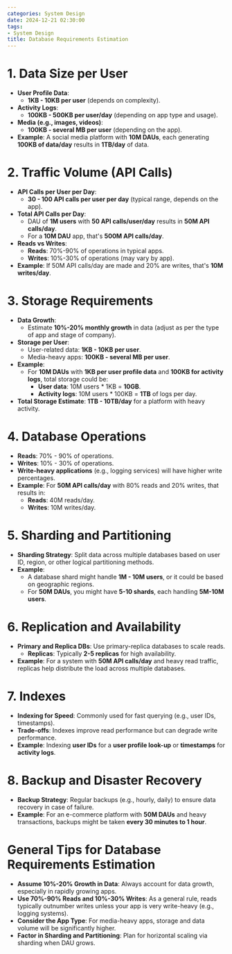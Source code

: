 ```yaml
---
categories: System Design
date: 2024-12-21 02:30:00
tags:
- System Design
title: Database Requirements Estimation
---
```


# 1. **Data Size per User**
- **User Profile Data**:
  - **1KB - 10KB per user** (depends on complexity).
- **Activity Logs**:
  - **100KB - 500KB per user/day** (depending on app type and usage).
- **Media (e.g., images, videos)**:
  - **100KB - several MB per user** (depending on the app).
- **Example**: A social media platform with **10M DAUs**, each generating 
**100KB of data/day** results in **1TB/day** of data.

# 2. **Traffic Volume (API Calls)**
- **API Calls per User per Day**:
  - **30 - 100 API calls per user per day** (typical range, depends on the app).
- **Total API Calls per Day**:
  - DAU of **1M users** with **50 API calls/user/day** results in **50M API calls/day**.
  - For a **10M DAU** app, that's **500M API calls/day**.
- **Reads vs Writes**:
  - **Reads**: 70%-90% of operations in typical apps.
  - **Writes**: 10%-30% of operations (may vary by app).
- **Example**: If 50M API calls/day are made and 20% are writes, that's **10M writes/day**.

# 3. **Storage Requirements**
- **Data Growth**:
  - Estimate **10%-20% monthly growth** in data (adjust as per the type of app and stage of company).
- **Storage per User**:
  - User-related data: **1KB - 10KB per user**.
  - Media-heavy apps: **100KB - several MB per user**.
- **Example**:
  - For **10M DAUs** with **1KB per user profile data** and **100KB for activity logs**, total storage could be:
    - **User data**: 10M users * 1KB = **10GB**.
    - **Activity logs**: 10M users * 100KB = **1TB** of logs per day.
- **Total Storage Estimate**: **1TB - 10TB/day** for a platform with heavy activity.

# 4. **Database Operations**
- **Reads**: 70% - 90% of operations.
- **Writes**: 10% - 30% of operations.
- **Write-heavy applications** (e.g., logging services) will have higher write percentages.
- **Example**: For **50M API calls/day** with 80% reads and 20% writes, that results in:
  - **Reads**: 40M reads/day.
  - **Writes**: 10M writes/day.

# 5. **Sharding and Partitioning**
- **Sharding Strategy**: Split data across multiple databases based on user ID, region, or other logical partitioning methods.
- **Example**:
  - A database shard might handle **1M - 10M users**, or it could be based on geographic regions.
  - For **50M DAUs**, you might have **5-10 shards**, each handling **5M-10M users**.

# 6. **Replication and Availability**
- **Primary and Replica DBs**: Use primary-replica databases to scale reads.
  - **Replicas**: Typically **2-5 replicas** for high availability.
- **Example**: For a system with **50M API calls/day** and heavy read traffic, replicas help distribute the load across multiple databases.

# 7. **Indexes**
- **Indexing for Speed**: Commonly used for fast querying (e.g., user IDs, timestamps).
- **Trade-offs**: Indexes improve read performance but can degrade write performance.
- **Example**: Indexing **user IDs** for a **user profile look-up** or **timestamps** for **activity logs**.

# 8. **Backup and Disaster Recovery**
- **Backup Strategy**: Regular backups (e.g., hourly, daily) to ensure data recovery in case of failure.
- **Example**: For an e-commerce platform with **50M DAUs** and heavy transactions, backups might be taken **every 30 minutes to 1 hour**.

# General Tips for Database Requirements Estimation
- **Assume 10%-20% Growth in Data**: Always account for data growth, especially in rapidly growing apps.
- **Use 70%-90% Reads and 10%-30% Writes**: As a general rule, reads typically outnumber writes unless your app is very write-heavy (e.g., logging systems).
- **Consider the App Type**: For media-heavy apps, storage and data volume will be significantly higher.
- **Factor in Sharding and Partitioning**: Plan for horizontal scaling via sharding when DAU grows.